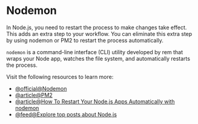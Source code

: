 # Nodemon

In Node.js, you need to restart the process to make changes take effect. This adds an extra step to your workflow. You can eliminate this extra step by using nodemon or PM2 to restart the process automatically.

`nodemon` is a command-line interface (CLI) utility developed by rem that wraps your Node app, watches the file system, and automatically restarts the process.

Visit the following resources to learn more:

- [@official@Nodemon](https://nodemon.io/)
- [@article@PM2](https://pm2.keymetrics.io/docs/usage/quick-start/)
- [@article@How To Restart Your Node.js Apps Automatically with nodemon](https://www.digitalocean.com/community/tutorials/workflow-nodemon)
- [@feed@Explore top posts about Node.js](https://app.daily.dev/tags/nodejs?ref=roadmapsh)